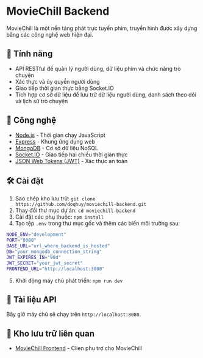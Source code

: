 # MovieChill Backend

MovieChill là một nền tảng phát trực tuyến phim, truyền hình được xây dựng bằng các công nghệ web hiện đại.

## 🌟 Tính năng

- API RESTful để quản lý người dùng, dữ liệu phim và chức năng trò chuyện
- Xác thực và ủy quyền người dùng
- Giao tiếp thời gian thực bằng Socket.IO
- Tích hợp cơ sở dữ liệu để lưu trữ dữ liệu người dùng, danh sách theo dõi và lịch sử trò chuyện

## 🚀 Công nghệ

- [Node.js](https://nodejs.org/) - Thời gian chạy JavaScript
- [Express](https://expressjs.com/) - Khung ứng dụng web
- [MongoDB](https://www.mongodb.com/) - Cơ sở dữ liệu NoSQL
- [Socket.IO](https://socket.io/) - Giao tiếp hai chiều thời gian thực
- [JSON Web Tokens (JWT)](https://jwt.io/) - Xác thực an toàn

## 🛠 Cài đặt

1. Sao chép kho lưu trữ: `git clone https://github.com/doqhuy/moviechill-backend.git`
2. Thay đổi thư mục dự án: `cd moviechill-backend`
3. Cài đặt các phụ thuộc: `npm install`
4. Tạo tệp `.env` trong thư mục gốc và thêm các biến môi trường sau:

```bash
NODE_ENV="development"
PORT="8080"
BASE_URL="url_where_backend_is_hosted"
DB="your_mongodb_connection_string"
JWT_EXPIRES_IN="90d"
JWT_SECRET="your_jwt_secret"
FRONTEND_URL="http://localhost:3000"
```

5. Khởi động máy chủ phát triển: `npm run dev`

## 📝 Tài liệu API

Bây giờ máy chủ sẽ chạy trên `http://localhost:8080`.

## 🔗 Kho lưu trữ liên quan

- [MovieChill Frontend](https://github.com/doqhuy/moviechill-frontend) - Clien phụ trợ cho MovieChill
